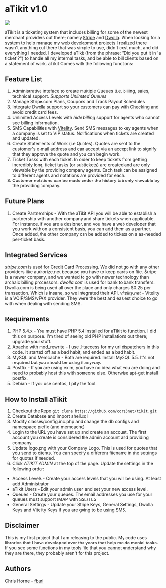 aTikit v1.0
===========
<a href="http://www.core3networks.com">
  <img src="http://my.secrds.com/containers/04239a258eef046714f996913b6956ca/site/images/c3.gif">
</a>

aTikit is a ticketing system that includes billing for some of the newest 
merchant providers out there; namely [Stripe] and [Dwolla]. When looking
for a system to help manage my web development projects I realized there
wasn't anything out there that was simple to use, didn't cost much, and
did everything I needed. I developed aTikit (from the phrase: "Did you
put it in 'a ticket'?") to handle all my internal tasks, and be able
to bill clients based on a statement of work. aTikit Comes with the 
following functions: 

Feature List
-------------------
1. Administrative Inteface to create multiple Queues (i.e. billing, sales,
technical support. *Supports Unlimited Queues*
2. Manage Stripe.com Plans, Coupons and Track Payout Schedules
3. Integrate Dwolla support so your customers can pay with Checking and
avoid credit card fees.
4. Unlimited Access Levels with *hide billing* support for agents who
cannot see billing information.
5. SMS Capabilities with [Vitelity]. Send SMS messages to key agents when
a company is set to VIP status. Notifications when tickets are created and
updated.
6. Create Statements of Work (i.e Quotes). Quotes are sent to the customer's 
e-mail address and can accept via an accept link to signify that they
approve the quote and you can begin work.
7. Ticket Tasks with each ticket. In order to keep tickets from getting 
incredibly long, ticket tasks (or subtickets) are created and are only
viewable by the providing company agents. Each task can be assigned
to different agents and notations are provided for each.
8. Customer notations can be made under the history tab only viewable by the 
providing company.
 
 
Future Plans
---------------------------
1. Create Partnerships - With the aTikit API you will be able to establish
a partnership with another company and share tickets when applicable. For 
instance, if you are a designer, and you have a web developer that you work
with on a consistent basis, you can add them as a partner. Once added,
the other company can be added to tickets on a as-needed per-ticket basis.

Integrated Services
---------------------------
*stripe.com* is used for Credit Card Processing. We did not go with any other
providers like authorize.net because you have to keep cards on file. Stripe
is a newer company, and we wanted to go with newer technology than archaic
billing processors. 
*dwolla.com* is used for bank to bank transfers. Dwolla.com is being used 
all over the place and only charges $0.25 per transaction. Which is insane,
so we integrated their API. 
*vitelity.net* - Vitelity is a VOIP/SMS/vFAX provider. They were the best
and easiest choice to go with when dealing with sending SMS.

Requirements
----------------------------
1. PHP 5.4.x - You must have PHP 5.4 installed for aTikit to function. I did
this on purpose. I'm tired of seeing old PHP installations out there; upgrade your stuff.
2. Apache with mod_rewrite - I use .htaccess for my url dispatchers in this code. It started
off as a bad habit, and ended as a bad habit.
3. MySQL and Memcache - Both are required. Install MySQL 5.5. It's not required but
you should be using it anyway.
4. Postfix - If you are using exim, you have no idea what you are doing and need to probably
host this with someone else. Otherwise apt-get install postfix.
5. Debian - If you use centos, I pity the fool. 

How to Install aTikit
--------------------
1. Checkout the Repo
```git clone https://github.com/core3net/tikit.git```
2. Create Database and import shell.sql
3. Modify classes/config.inc.php and change the db configs and namespace prefix (and memcache)
4. Login to the URL you have set up and create an account. The first account you create is 
considered the admin account and providing company.
5. Update logo.png with your Company Logo. This is used for quotes that you send
 to clients. You can specify a different filename in the settings for quotes if needed.
6. Click *ATIKIT ADMIN* at the top of the page. Update the settings in the following order:
 * Access Levels - Create your access levels that you will be using. At least add Administrator 
 * aTikit Users - Edit your admin user, and set your new access level.
 * Queues - Create your queues. The email addresses you use for your queues must support IMAP with
 SSL/TLS
 * General Settings - Update your Stripe Keys, General Settings, Dwolla Keys and Vitelity Keys if
 you are going to be using SMS. 
 
Disclaimer
-------------------
This is my first project that I am releasing to the public. My code uses libraries that I have
developed over the years that help me do menial tasks. If you see some functions in my tools
file that you cannot understand why they are there, they probably aren't for this project. 

Authors
-------------------
Chris Horne - [fburl] 

[stripe]: http://www.stripe.com
[dwolla]: http://www.dwolla.com
[vitelity]: http://www.vitelity.net
[fburl]: http://www.facebook.com/superawesome

